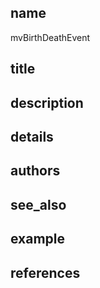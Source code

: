 ## name
mvBirthDeathEvent
## title
## description
## details
## authors
## see_also
## example
## references
